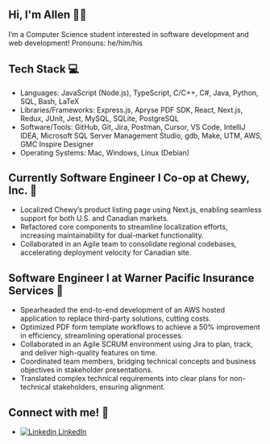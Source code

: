 ## Hi, I'm Allen 🧑‍💻

I’m a Computer Science student interested in software development and web development!
Pronouns: he/him/his

## Tech Stack 💻
- Languages: JavaScript (Node.js), TypeScript, C/C++, C#, Java, Python, SQL, Bash, LaTeX 
- Libraries/Frameworks: Express.js, Apryse PDF SDK, React, Next.js, Redux, JUnit, Jest, MySQL, SQLite, PostgreSQL 
- Software/Tools: GitHub, Git, Jira, Postman, Cursor, VS Code, IntelliJ IDEA, Microsoft SQL Server Management Studio, gdb, Make, UTM, AWS, GMC Inspire Designer
- Operating Systems: Mac, Windows, Linux (Debian)

## Currently Software Engineer I Co-op at Chewy, Inc. 💼
- Localized Chewy’s product listing page using Next.js, enabling seamless support for both U.S. and Canadian markets.
- Refactored core components to streamline localization efforts, increasing maintainability for dual-market functionality.
- Collaborated in an Agile team to consolidate regional codebases, accelerating deployment velocity for Canadian site.
  
## Software Engineer I at Warner Pacific Insurance Services 💼
- Spearheaded the end-to-end development of an AWS hosted application to replace third-party solutions, cutting costs.
- Optimized PDF form template workflows to achieve a 50% improvement in efficiency, streamlining operational processes.
- Collaborated in an Agile SCRUM environment using Jira to plan, track, and deliver high-quality features on time.
- Coordinated team members, bridging technical concepts and business objectives in stakeholder presentations.
- Translated complex technical requirements into clear plans for non-technical stakeholders, ensuring alignment.
  
## Connect with me! 🧩
- [![Linkedin](https://i.sstatic.net/gVE0j.png) LinkedIn](https://www.linkedin.com/in/lehrhardt3559/)
&nbsp;

